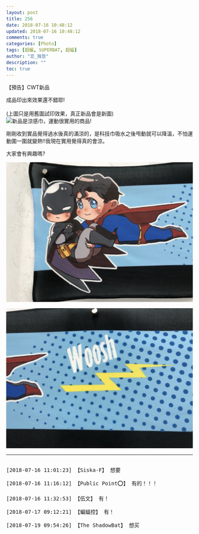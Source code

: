 ```yaml
---
layout: post
title: 256
date: 2018-07-16 10:48:12
updated: 2018-07-16 10:48:12
comments: true
categories: [Photo]
tags: [超蝙, SUPERBAT, 超蝠]
author: "恋_独哲"
description: ""
toc: true
---
```


<p>【預告】CWT新品<br /></p> 
<p>成品印出來效果還不錯耶!<br /><br />(上圖只是用舊圖試印效果，真正新品會是新圖)<br /><img src="https://s.plurk.com/4a61085f1c6a639f028cd48ae97d07d0.png"  style="max-width:500px;"  />新品是涼感巾，運動很實用的商品!</p> 
<p>剛剛收到實品覺得過水後真的滿涼的，是科技巾吸水之後甩動就可以降溫，不怕運動圍一圍就變熱!!我現在實用覺得真的會涼。</p> 
<p>大家會有興趣嗎?<br /></p>

![](https://raw.githubusercontent.com/alicewish/maple50821/master/img_YW5MWVN1NEpoZFZWVUR5SlR5bkc0dW1XVEZRWjBXZWdFbHk3K1ZOUkNUQmxHTDF5eFBMbFF3PT0.jpg)

![](https://raw.githubusercontent.com/alicewish/maple50821/master/img_YW5MWVN1NEpoZFZWVUR5SlR5bkc0cTcwZ2phYkFRdS9nR0E5ZmFOT3YwcHNVZVZzN0NFK2hnPT0.jpg)

---

<pre>

[2018-07-16 11:01:23] 【Siska-F】 想要

[2018-07-16 11:16:12] 【Public Point⭕】 有的！！！

[2018-07-16 11:32:53] 【伍文】 有！

[2018-07-17 09:12:21] 【蝙蝠控】 有！

[2018-07-19 09:54:26] 【The ShadowBat】 想买

</pre>